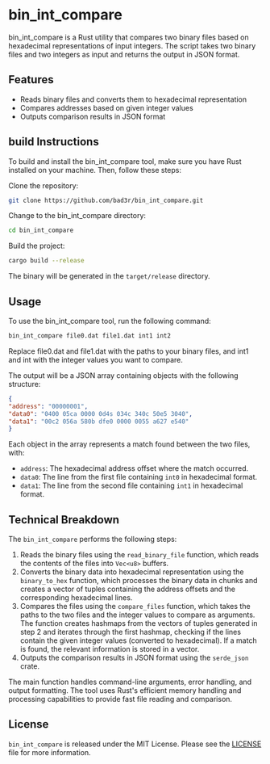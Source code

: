 # bin_int_compare

bin_int_compare is a Rust utility that compares two binary files based on hexadecimal representations of input integers. The script takes two binary files and two integers as input and returns the output in JSON format.

## Features

-   Reads binary files and converts them to hexadecimal representation
-   Compares addresses based on given integer values
-   Outputs comparison results in JSON format

## build Instructions

To build and install the bin_int_compare tool, make sure you have Rust installed on your machine. Then, follow these steps:

Clone the repository:

```sh
git clone https://github.com/bad3r/bin_int_compare.git
```

Change to the bin_int_compare directory:

```sh
cd bin_int_compare
```

Build the project:

```sh
cargo build --release
```

The binary will be generated in the `target/release` directory.

## Usage

To use the bin_int_compare tool, run the following command:

```sh
bin_int_compare file0.dat file1.dat int1 int2
```

Replace file0.dat and file1.dat with the paths to your binary files, and int1 and int with the integer values you want to compare.

The output will be a JSON array containing objects with the following structure:

```json
{
"address": "00000001",
"data0": "0400 05ca 0000 0d4s 034c 340c 50e5 3040",
"data1": "00c2 056a 580b dfe0 0000 0055 a627 e540"
}
```

Each object in the array represents a match found between the two files, with:

-   `address`: The hexadecimal address offset where the match occurred.
-   `data0`: The line from the first file containing `int0` in hexadecimal format.
-   `data1`: The line from the second file containing `int1` in hexadecimal format.

## Technical Breakdown

The `bin_int_compare` performs the following steps:

1. Reads the binary files using the `read_binary_file` function, which reads the contents of the files into `Vec<u8>` buffers.
2. Converts the binary data into hexadecimal representation using the `binary_to_hex` function, which processes the binary data in chunks and creates a vector of tuples containing the address offsets and the corresponding hexadecimal lines.
3. Compares the files using the `compare_files` function, which takes the paths to the two files and the integer values to compare as arguments. The function creates hashmaps from the vectors of tuples generated in step 2 and iterates through the first hashmap, checking if the lines contain the given integer values (converted to hexadecimal). If a match is found, the relevant information is stored in a vector.
4. Outputs the comparison results in JSON format using the `serde_json` crate.

The main function handles command-line arguments, error handling, and output formatting. The tool uses Rust's efficient memory handling and processing capabilities to provide fast file reading and comparison.

## License

`bin_int_compare` is released under the MIT License. Please see the [LICENSE](./LICENSE) file for more information.
